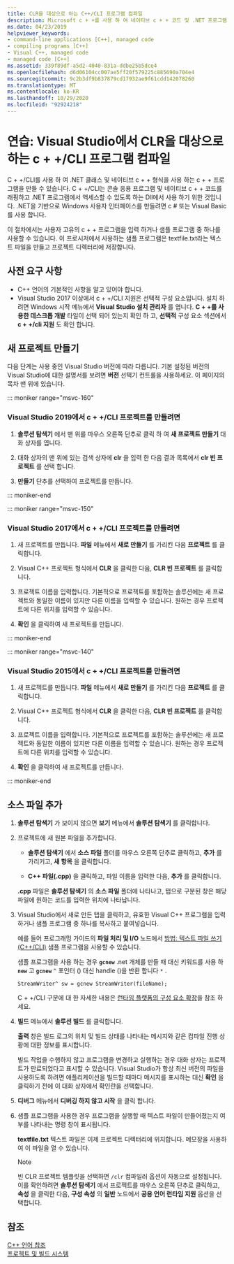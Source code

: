 ```yaml
---
title: CLR을 대상으로 하는 C++/CLI 프로그램 컴파일
description: Microsoft c + +를 사용 하 여 네이티브 c + + 코드 및 .NET 프로그램을 연결할 수 있는 프로그램 및 라이브러리를 만듭니다.
ms.date: 04/23/2019
helpviewer_keywords:
- command-line applications [C++], managed code
- compiling programs [C++]
- Visual C++, managed code
- managed code [C++]
ms.assetid: 339f89df-a5d2-4040-831a-ddbe25b5dce4
ms.openlocfilehash: d6d06104cc007ae5ff20f579225c885690a704e4
ms.sourcegitcommit: 9c2b3df9b837879cd17932ae9f61cdd142078260
ms.translationtype: MT
ms.contentlocale: ko-KR
ms.lasthandoff: 10/29/2020
ms.locfileid: "92924218"
---
```

# <a name="walkthrough-compile-a-ccli-program-that-targets-the-clr-in-visual-studio"></a>연습: Visual Studio에서 CLR을 대상으로 하는 c + +/CLI 프로그램 컴파일

C + +/CLI를 사용 하 여 .NET 클래스 및 네이티브 c + + 형식을 사용 하는 c + + 프로그램을 만들 수 있습니다. C + +/CLI는 콘솔 응용 프로그램 및 네이티브 c + + 코드를 래핑하고 .NET 프로그램에서 액세스할 수 있도록 하는 Dll에서 사용 하기 위한 것입니다. .NET을 기반으로 Windows 사용자 인터페이스를 만들려면 c # 또는 Visual Basic를 사용 합니다.

이 절차에서는 사용자 고유의 c + + 프로그램을 입력 하거나 샘플 프로그램 중 하나를 사용할 수 있습니다. 이 프로시저에서 사용하는 샘플 프로그램은 textfile.txt라는 텍스트 파일을 만들고 프로젝트 디렉터리에 저장합니다.

## <a name="prerequisites"></a>사전 요구 사항

- C++ 언어의 기본적인 사항을 알고 있어야 합니다.
- Visual Studio 2017 이상에서 c + +/CLI 지원은 선택적 구성 요소입니다. 설치 하려면 Windows 시작 메뉴에서 **Visual Studio 설치 관리자** 를 엽니다. **C + +를 사용한 데스크톱 개발** 타일이 선택 되어 있는지 확인 하 고, **선택적** 구성 요소 섹션에서 **c + +/cli 지원** 도 확인 합니다.

## <a name="create-a-new-project"></a>새 프로젝트 만들기

다음 단계는 사용 중인 Visual Studio 버전에 따라 다릅니다. 기본 설정된 버전의 Visual Studio에 대한 설명서를 보려면 **버전** 선택기 컨트롤을 사용하세요. 이 페이지의 목차 맨 위에 있습니다.

::: moniker range="msvc-160"

### <a name="to-create-a-ccli-project-in-visual-studio-2019"></a>Visual Studio 2019에서 c + +/CLI 프로젝트를 만들려면

1. **솔루션 탐색기** 에서 맨 위를 마우스 오른쪽 단추로 클릭 하 여 **새 프로젝트 만들기** 대화 상자를 엽니다.

1. 대화 상자의 맨 위에 있는 검색 상자에 **clr** 을 입력 한 다음 결과 목록에서 **clr 빈 프로젝트** 를 선택 합니다.

1. **만들기** 단추를 선택하여 프로젝트를 만듭니다.

::: moniker-end

::: moniker range="msvc-150"

### <a name="to-create-a-ccli-project-in-visual-studio-2017"></a>Visual Studio 2017에서 c + +/CLI 프로젝트를 만들려면

1. 새 프로젝트를 만듭니다. **파일** 메뉴에서 **새로 만들기** 를 가리킨 다음 **프로젝트** 를 클릭합니다.

1. Visual C++ 프로젝트 형식에서 **CLR** 을 클릭한 다음, **CLR 빈 프로젝트** 를 클릭합니다.

1. 프로젝트 이름을 입력합니다. 기본적으로 프로젝트를 포함하는 솔루션에는 새 프로젝트와 동일한 이름이 있지만 다른 이름을 입력할 수 있습니다. 원하는 경우 프로젝트에 다른 위치를 입력할 수 있습니다.

1. **확인** 을 클릭하여 새 프로젝트를 만듭니다.

::: moniker-end

::: moniker range="msvc-140"

### <a name="to-create-a-ccli-project-in-visual-studio-2015"></a>Visual Studio 2015에서 c + +/CLI 프로젝트를 만들려면

1. 새 프로젝트를 만듭니다. **파일** 메뉴에서 **새로 만들기** 를 가리킨 다음 **프로젝트** 를 클릭합니다.

1. Visual C++ 프로젝트 형식에서 **CLR** 을 클릭한 다음, **CLR 빈 프로젝트** 를 클릭합니다.

1. 프로젝트 이름을 입력합니다. 기본적으로 프로젝트를 포함하는 솔루션에는 새 프로젝트와 동일한 이름이 있지만 다른 이름을 입력할 수 있습니다. 원하는 경우 프로젝트에 다른 위치를 입력할 수 있습니다.

1. **확인** 을 클릭하여 새 프로젝트를 만듭니다.

::: moniker-end

## <a name="add-a-source-file"></a>소스 파일 추가

1. **솔루션 탐색기** 가 보이지 않으면 **보기** 메뉴에서 **솔루션 탐색기** 를 클릭합니다.

1. 프로젝트에 새 원본 파일을 추가합니다.

   - **솔루션 탐색기** 에서 **소스 파일** 폴더를 마우스 오른쪽 단추로 클릭하고, **추가** 를 가리키고, **새 항목** 을 클릭합니다.

   - **C++ 파일(.cpp)** 을 클릭하고, 파일 이름을 입력한 다음, **추가** 를 클릭합니다.

   **.cpp** 파일은 **솔루션 탐색기** 의 **소스 파일** 폴더에 나타나고, 탭으로 구분된 창은 해당 파일에 원하는 코드를 입력한 위치에 나타납니다.

1. Visual Studio에서 새로 만든 탭을 클릭하고, 유효한 Visual C++ 프로그램을 입력하거나 샘플 프로그램 중 하나를 복사하고 붙여넣습니다.

   예를 들어 프로그래밍 가이드의 **파일 처리 및 I/O** 노드에서 [방법: 텍스트 파일 쓰기(C++/CLI)](./file-handling-and-i-o-cpp-cli.md#write_text) 샘플 프로그램을 사용할 수 있습니다.

   샘플 프로그램을 사용 하는 경우 **`gcnew`** .net 개체를 만들 때 대신 키워드를 사용 하 **`new`** 고 **`gcnew`** `^` 포인터 () 대신 handle ()을 반환 합니다 `*` .

   `StreamWriter^ sw = gcnew StreamWriter(fileName);`

   C + +/CLI 구문에 대 한 자세한 내용은 [런타임 플랫폼의 구성 요소 확장](../extensions/component-extensions-for-runtime-platforms.md)을 참조 하세요.

1. **빌드** 메뉴에서 **솔루션 빌드** 를 클릭합니다.

   **출력** 창은 빌드 로그의 위치 및 빌드 상태를 나타내는 메시지와 같은 컴파일 진행 상황에 대한 정보를 표시합니다.

   빌드 작업을 수행하지 않고 프로그램을 변경하고 실행하는 경우 대화 상자는 프로젝트가 만료되었다고 표시할 수 있습니다. Visual Studio가 항상 최신 버전의 파일을 사용하도록 하려면 애플리케이션을 빌드할 때마다 메시지를 표시하는 대신 **확인** 을 클릭하기 전에 이 대화 상자에서 확인란을 선택합니다.

1. **디버그** 메뉴에서 **디버깅 하지 않고 시작** 을 클릭 합니다.

1. 샘플 프로그램을 사용한 경우 프로그램을 실행할 때 텍스트 파일이 만들어졌는지 여부를 나타내는 명령 창이 표시됩니다.

   **textfile.txt** 텍스트 파일은 이제 프로젝트 디렉터리에 위치합니다. 메모장을 사용하여 이 파일을 열 수 있습니다.

   > [!NOTE]
   > 빈 CLR 프로젝트 템플릿을 선택하면 `/clr` 컴파일러 옵션이 자동으로 설정됩니다. 이를 확인하려면 **솔루션 탐색기** 에서 프로젝트를 마우스 오른쪽 단추로 클릭하고, **속성** 을 클릭한 다음, **구성 속성** 의 **일반** 노드에서 **공용 언어 런타임 지원** 옵션을 선택합니다.

## <a name="see-also"></a>참조

[C++ 언어 참조](../cpp/cpp-language-reference.md)<br/>
[프로젝트 및 빌드 시스템](../build/projects-and-build-systems-cpp.md)<br/>
